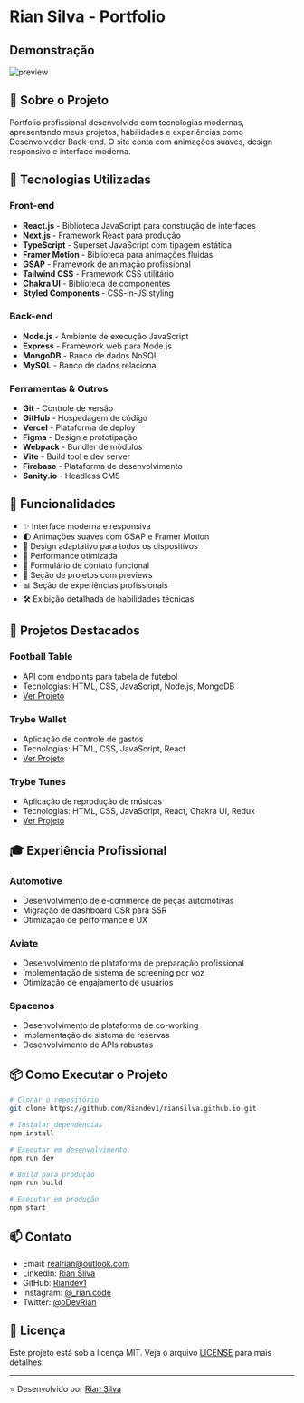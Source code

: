 
# Rian Silva - Portfolio

## Demonstração

![preview](https://github.com/user-attachments/assets/ed130a4d-85cc-4e85-8af3-2c790916061f)


## 🌟 Sobre o Projeto

Portfolio profissional desenvolvido com tecnologias modernas, apresentando meus projetos, habilidades e experiências como Desenvolvedor Back-end. O site conta com animações suaves, design responsivo e interface moderna.

## 🚀 Tecnologias Utilizadas

### Front-end
- **React.js** - Biblioteca JavaScript para construção de interfaces
- **Next.js** - Framework React para produção
- **TypeScript** - Superset JavaScript com tipagem estática
- **Framer Motion** - Biblioteca para animações fluidas
- **GSAP** - Framework de animação profissional
- **Tailwind CSS** - Framework CSS utilitário
- **Chakra UI** - Biblioteca de componentes
- **Styled Components** - CSS-in-JS styling

### Back-end
- **Node.js** - Ambiente de execução JavaScript
- **Express** - Framework web para Node.js
- **MongoDB** - Banco de dados NoSQL
- **MySQL** - Banco de dados relacional

### Ferramentas & Outros
- **Git** - Controle de versão
- **GitHub** - Hospedagem de código
- **Vercel** - Plataforma de deploy
- **Figma** - Design e prototipação
- **Webpack** - Bundler de módulos
- **Vite** - Build tool e dev server
- **Firebase** - Plataforma de desenvolvimento
- **Sanity.io** - Headless CMS

## 🎯 Funcionalidades

- ✨ Interface moderna e responsiva
- 🌓 Animações suaves com GSAP e Framer Motion
- 📱 Design adaptativo para todos os dispositivos
- 🚀 Performance otimizada
- 📧 Formulário de contato funcional
- 🎨 Seção de projetos com previews
- 📊 Seção de experiências profissionais
- 🛠️ Exibição detalhada de habilidades técnicas

## 💼 Projetos Destacados

### Football Table
- API com endpoints para tabela de futebol
- Tecnologias: HTML, CSS, JavaScript, Node.js, MongoDB
- [Ver Projeto](https://github.com/Riandev1/tfc-project)

### Trybe Wallet
- Aplicação de controle de gastos
- Tecnologias: HTML, CSS, JavaScript, React
- [Ver Projeto](https://github.com/Riandev1/Trybe-Wallet)

### Trybe Tunes
- Aplicação de reprodução de músicas
- Tecnologias: HTML, CSS, JavaScript, React, Chakra UI, Redux
- [Ver Projeto](https://github.com/Riandev1/project-tunes)

## 🎓 Experiência Profissional

### Automotive
- Desenvolvimento de e-commerce de peças automotivas
- Migração de dashboard CSR para SSR
- Otimização de performance e UX

### Aviate
- Desenvolvimento de plataforma de preparação profissional
- Implementação de sistema de screening por voz
- Otimização de engajamento de usuários

### Spacenos
- Desenvolvimento de plataforma de co-working
- Implementação de sistema de reservas
- Desenvolvimento de APIs robustas

## 📦 Como Executar o Projeto

```bash
# Clonar o repositório
git clone https://github.com/Riandev1/riansilva.github.io.git

# Instalar dependências
npm install

# Executar em desenvolvimento
npm run dev

# Build para produção
npm run build

# Executar em produção
npm start
```

## 📫 Contato

- Email: realrian@outlook.com
- LinkedIn: [Rian Silva](https://www.linkedin.com/in/rian-dev/)
- GitHub: [Riandev1](https://github.com/Riandev1)
- Instagram: [@_rian.code](https://www.instagram.com/_rian.code/)
- Twitter: [@oDevRian](https://x.com/oDevRian)

## 📄 Licença

Este projeto está sob a licença MIT. Veja o arquivo [LICENSE](LICENSE) para mais detalhes.

---

⭐ Desenvolvido por [Rian Silva](https://github.com/Riandev1)
